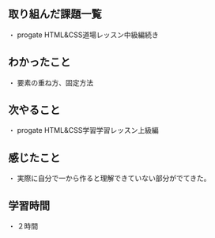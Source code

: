 
## 取り組んだ課題一覧
・ progate HTML&CSS道場レッスン中級編続き
## わかったこと
・ 要素の重ね方、固定方法
## 次やること
・ progate HTML&CSS学習学習レッスン上級編
## 感じたこと
・ 実際に自分で一から作ると理解できていない部分がでてきた。
## 学習時間
・ ２時間
